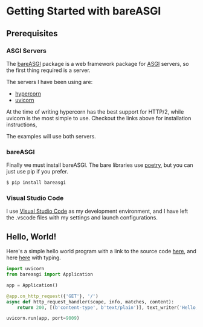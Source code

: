# Getting Started with bareASGI

## Prerequisites

### ASGI Servers

The [bareASGI](https://github.com/rob-blackbourn/bareasgi) package is a
web framework package for [ASGI](https://asgi.readthedocs.io/en/latest/)
servers, so the first thing required is a server.

The servers I have been using are:

* [hypercorn](https://pgjones.gitlab.io/hypercorn/)
* [uvicorn](https://www.uvicorn.org/)

At the time of writing hypercorn has the best support for HTTP/2, while
uvicorn is the most simple to use. Checkout the links above for installation
instructions,

The examples will use both servers.

### bareASGI

Finally we must install bareASGI. The bare libraries use
[poetry](https://poetry.eustace.io/), but you can just use pip if you prefer.

```bash
$ pip install bareasgi
```

### Visual Studio Code

I use [Visual Studio Code](https://code.visualstudio.com/) as my development
environment, and I have left the .vscode files with my settings and launch
configurations.

## Hello, World!

Here's a simple hello world program with a link to the source code [here](examples/hello_world_nt.py), and here [here](examples/hello_world.py) with typing.

```python
import uvicorn
from bareasgi import Application

app = Application()

@app.on_http_request({'GET'}, '/')
async def http_request_handler(scope, info, matches, content):
    return 200, [(b'content-type', b'text/plain')], text_writer('Hello, World!')

uvicorn.run(app, port=9009)
```

